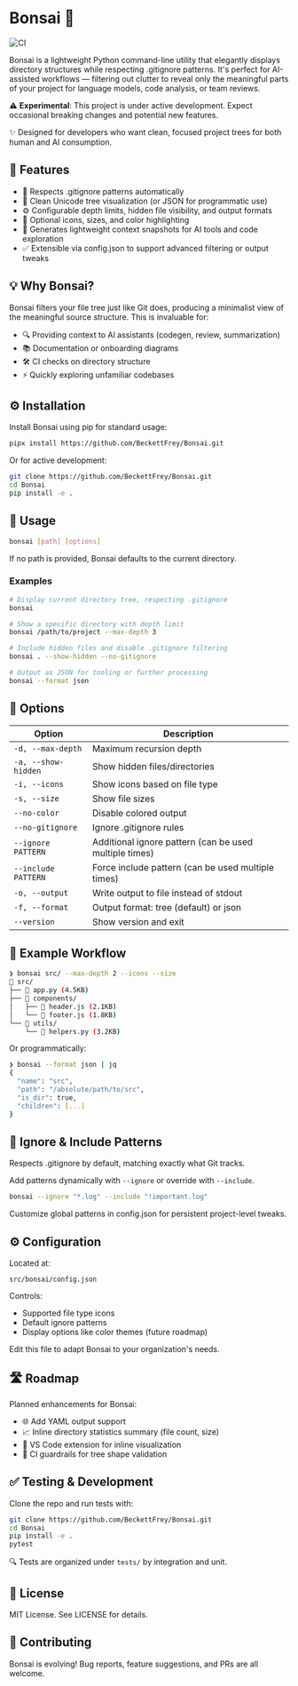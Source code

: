 # Bonsai 🌳

![CI](https://github.com/BeckettFrey/Bonsai/actions/workflows/test.yml/badge.svg)

Bonsai is a lightweight Python command-line utility that elegantly displays directory structures while respecting .gitignore patterns. It's perfect for AI-assisted workflows — filtering out clutter to reveal only the meaningful parts of your project for language models, code analysis, or team reviews.

⚠️ **Experimental**: This project is under active development. Expect occasional breaking changes and potential new features.

✨ Designed for developers who want clean, focused project trees for both human and AI consumption.

## 🔧 Features

- 🌱 Respects .gitignore patterns automatically
- 📂 Clean Unicode tree visualization (or JSON for programmatic use)
- ⚙️ Configurable depth limits, hidden file visibility, and output formats
- 🎨 Optional icons, sizes, and color highlighting
- 🚀 Generates lightweight context snapshots for AI tools and code exploration
- ✅ Extensible via config.json to support advanced filtering or output tweaks

## 💡 Why Bonsai?

Bonsai filters your file tree just like Git does, producing a minimalist view of the meaningful source structure. This is invaluable for:

- 🔍 Providing context to AI assistants (codegen, review, summarization)
- 📚 Documentation or onboarding diagrams
- 🛠️ CI checks on directory structure
- ⚡ Quickly exploring unfamiliar codebases

## ⚙️ Installation

Install Bonsai using pip for standard usage:

```bash
pipx install https://github.com/BeckettFrey/Bonsai.git
```

Or for active development:

```bash
git clone https://github.com/BeckettFrey/Bonsai.git
cd Bonsai
pip install -e .
```

## 🚀 Usage

```bash
bonsai [path] [options]
```

If no path is provided, Bonsai defaults to the current directory.

### Examples

```bash
# Display current directory tree, respecting .gitignore
bonsai

# Show a specific directory with depth limit
bonsai /path/to/project --max-depth 3

# Include hidden files and disable .gitignore filtering
bonsai . --show-hidden --no-gitignore

# Output as JSON for tooling or further processing
bonsai --format json
```

## 📝 Options

| Option | Description |
|--------|-------------|
| `-d, --max-depth` | Maximum recursion depth |
| `-a, --show-hidden` | Show hidden files/directories |
| `-i, --icons` | Show icons based on file type |
| `-s, --size` | Show file sizes |
| `--no-color` | Disable colored output |
| `--no-gitignore` | Ignore .gitignore rules |
| `--ignore PATTERN` | Additional ignore pattern (can be used multiple times) |
| `--include PATTERN` | Force include pattern (can be used multiple times) |
| `-o, --output` | Write output to file instead of stdout |
| `-f, --format` | Output format: tree (default) or json |
| `--version` | Show version and exit |

## 🧠 Example Workflow

```bash
❯ bonsai src/ --max-depth 2 --icons --size
📁 src/
├── 🐍 app.py (4.5KB)
├── 📁 components/
│   ├── 📜 header.js (2.1KB)
│   └── 📜 footer.js (1.8KB)
└── 📁 utils/
    └── 📜 helpers.py (3.2KB)
```

Or programmatically:

```bash
❯ bonsai --format json | jq
{
  "name": "src",
  "path": "/absolute/path/to/src",
  "is_dir": true,
  "children": [...]
}
```

## 🚫 Ignore & Include Patterns

Respects .gitignore by default, matching exactly what Git tracks.

Add patterns dynamically with `--ignore` or override with `--include`.

```bash
bonsai --ignore "*.log" --include "!important.log"
```

Customize global patterns in config.json for persistent project-level tweaks.

## ⚙️ Configuration

Located at:

```
src/bonsai/config.json
```

Controls:

- Supported file type icons
- Default ignore patterns
- Display options like color themes (future roadmap)

Edit this file to adapt Bonsai to your organization's needs.

## 🛣️ Roadmap

Planned enhancements for Bonsai:

- 🌐 Add YAML output support
- 📈 Inline directory statistics summary (file count, size)
- 🚀 VS Code extension for inline visualization
- 🧪 CI guardrails for tree shape validation

## ✅ Testing & Development

Clone the repo and run tests with:

```bash
git clone https://github.com/BeckettFrey/Bonsai.git
cd Bonsai
pip install -e .
pytest
```

🔍 Tests are organized under `tests/` by integration and unit.

## 📄 License

MIT License. See LICENSE for details.

## 🤝 Contributing

Bonsai is evolving! Bug reports, feature suggestions, and PRs are all welcome.